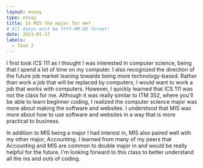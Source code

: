 ```yaml
---
layout: essay
type: essay
title: Is MIS the major for me?
# All dates must be YYYY-MM-DD format!
date: 2021-01-17
labels:
  - Task 2
---
```


I first took ICS 111 as I thought I was interested in computer science, being that I spend a lot of time on my computer. I also recognized the direction of the future job market leaning towards being more technology-based. Rather than work a job that will be replaced by computers, I would want to work a job that works with computers. However, I quickly learned that ICS 111 was not the class for me. Although it was really similar to ITM 352, where you'll be able to learn beginner coding, I realized the computer science major was more about making the software and websites. I understood that MIS was more about how to use software and websites in a way that is more practical to business.

In addition to MIS being a major I had interest in, MIS also paired well with my other major, Accounting. I learned from many of my peers that Accounting and MIS are common to double major in and would be really helpful for the future. I'm looking forward to this class to better understand all the ins and outs of coding.

